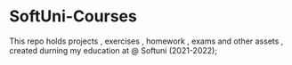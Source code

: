 # SoftUni-Courses

This repo holds projects , exercises , homework , exams and other assets , created durning my education at @ Softuni (2021-2022);
